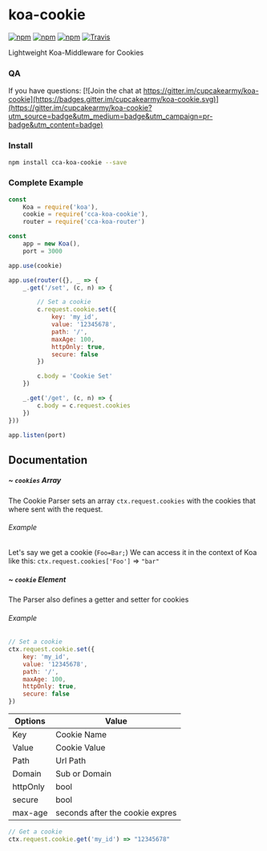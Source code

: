 # koa-cookie

[![npm](https://img.shields.io/npm/v/cca-koa-cookie.svg)](https://www.npmjs.com/package/cca-koa-cookie)
[![npm](https://img.shields.io/npm/dt/cca-koa-cookie.svg)]()
[![npm](https://img.shields.io/npm/l/cca-koa-cookie.svg)]()
[![Travis](https://img.shields.io/travis/CupCakeArmy/koa-cookie.svg)]()

Lightweight Koa-Middleware for Cookies

### QA

If you have questions:
[![Join the chat at https://gitter.im/cupcakearmy/koa-cookie](https://badges.gitter.im/cupcakearmy/koa-cookie.svg)](https://gitter.im/cupcakearmy/koa-cookie?utm_source=badge&utm_medium=badge&utm_campaign=pr-badge&utm_content=badge)

### Install
```bash
npm install cca-koa-cookie --save
```

### Complete Example
```javascript
const
	Koa = require('koa'),
	cookie = require('cca-koa-cookie'),
	router = require('cca-koa-router')

const
	app = new Koa(),
	port = 3000

app.use(cookie)

app.use(router({}, _ => {
	_.get('/set', (c, n) => {

		// Set a cookie 
		c.request.cookie.set({
			key: 'my_id',
			value: '12345678',
			path: '/',
			maxAge: 100,
			httpOnly: true,
			secure: false
		})

		c.body = 'Cookie Set'
	})

	_.get('/get', (c, n) => {
		c.body = c.request.cookies
	})
}))

app.listen(port)
```

## Documentation

##### ~ `cookies` Array
The Cookie Parser sets an array `ctx.request.cookies` with the cookies that where sent with the request.
###### Example
Let's say we get a cookie (`Foo=Bar;`) We can access it in the context of Koa like this: `ctx.request.cookies['Foo']` => `"bar"`

##### ~ `cookie` Element
The Parser also defines a getter and setter for cookies

###### Example
```javascript
// Set a cookie
ctx.request.cookie.set({
	key: 'my_id',
	value: '12345678',
	path: '/',
	maxAge: 100,
	httpOnly: true,
	secure: false
})
```

|Options | Value                          |
|--------| -------------------------------|
|Key     | Cookie Name                    |
|Value   | Cookie Value                   |
|Path    | Url Path                       |
|Domain  | Sub or Domain                  |
|httpOnly| bool                           |
|secure  | bool                           |
|max-age | seconds after the cookie expres|

```javascript
// Get a cookie
ctx.request.cookie.get('my_id') => "12345678"
```


